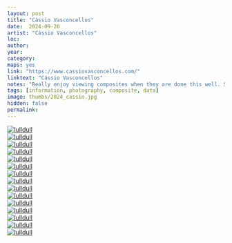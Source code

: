 ```yaml
---
layout: post
title: "Cássio Vasconcellos"
date:  2024-09-20
artist: "Cássio Vasconcellos"
loc: 
author: 
year: 
category: 
maps: yes
link: "https://www.cassiovasconcellos.com/"
linktext: "Cássio Vasconcellos"
notes: "Really enjoy viewing composites when they are done this well. Similar to a photo-equivalent of Koyaanisqatsi."
tags: [information, photography, composite, data]
image: thumbs/2024_cassio.jpg
hidden: false
permalink:
---
```


<div class="post_image">
	<a href="{{ site.baseurl }}/images/posts/2024_cassio/000.jpg" target="_blank">
	<img src="{{ site.baseurl }}/images/posts/2024_cassio/000.jpg" alt="lulldull"></a>
</div>

<div class="post_image">
	<a href="{{ site.baseurl }}/images/posts/2024_cassio/001.jpg" target="_blank">
	<img src="{{ site.baseurl }}/images/posts/2024_cassio/001.jpg" alt="lulldull"></a>
</div>

<div class="post_image">
	<a href="{{ site.baseurl }}/images/posts/2024_cassio/002.jpg" target="_blank">
	<img src="{{ site.baseurl }}/images/posts/2024_cassio/002.jpg" alt="lulldull"></a>
</div>

<div class="post_image">
	<a href="{{ site.baseurl }}/images/posts/2024_cassio/003.jpg" target="_blank">
	<img src="{{ site.baseurl }}/images/posts/2024_cassio/003.jpg" alt="lulldull"></a>
</div>

<div class="post_image">
	<a href="{{ site.baseurl }}/images/posts/2024_cassio/004.jpg" target="_blank">
	<img src="{{ site.baseurl }}/images/posts/2024_cassio/004.jpg" alt="lulldull"></a>
</div>

<div class="post_image">
	<a href="{{ site.baseurl }}/images/posts/2024_cassio/005.jpg" target="_blank">
	<img src="{{ site.baseurl }}/images/posts/2024_cassio/005.jpg" alt="lulldull"></a>
</div>

<div class="post_image">
	<a href="{{ site.baseurl }}/images/posts/2024_cassio/006.jpg" target="_blank">
	<img src="{{ site.baseurl }}/images/posts/2024_cassio/006.jpg" alt="lulldull"></a>
</div>

<div class="post_image">
	<a href="{{ site.baseurl }}/images/posts/2024_cassio/007.jpg" target="_blank">
	<img src="{{ site.baseurl }}/images/posts/2024_cassio/007.jpg" alt="lulldull"></a>
</div>


<div class="post_image">
	<a href="{{ site.baseurl }}/images/posts/2024_cassio/008.jpg" target="_blank">
	<img src="{{ site.baseurl }}/images/posts/2024_cassio/008.jpg" alt="lulldull"></a>
</div>

<div class="post_image">
	<a href="{{ site.baseurl }}/images/posts/2024_cassio/009.jpg" target="_blank">
	<img src="{{ site.baseurl }}/images/posts/2024_cassio/009.jpg" alt="lulldull"></a>
</div>

<div class="post_image">
	<a href="{{ site.baseurl }}/images/posts/2024_cassio/010.jpg" target="_blank">
	<img src="{{ site.baseurl }}/images/posts/2024_cassio/010.jpg" alt="lulldull"></a>
</div>


<div class="post_image">
	<a href="{{ site.baseurl }}/images/posts/2024_cassio/011.jpg" target="_blank">
	<img src="{{ site.baseurl }}/images/posts/2024_cassio/011.jpg" alt="lulldull"></a>
</div>


<div class="post_image">
	<a href="{{ site.baseurl }}/images/posts/2024_cassio/013.jpg" target="_blank">
	<img src="{{ site.baseurl }}/images/posts/2024_cassio/013.jpg" alt="lulldull"></a>
</div>


<div class="post_image">
	<a href="{{ site.baseurl }}/images/posts/2024_cassio/014.jpg" target="_blank">
	<img src="{{ site.baseurl }}/images/posts/2024_cassio/014.jpg" alt="lulldull"></a>
</div>


<div class="post_image">
	<a href="{{ site.baseurl }}/images/posts/2024_cassio/015.jpg" target="_blank">
	<img src="{{ site.baseurl }}/images/posts/2024_cassio/015.jpg" alt="lulldull"></a>
</div>





